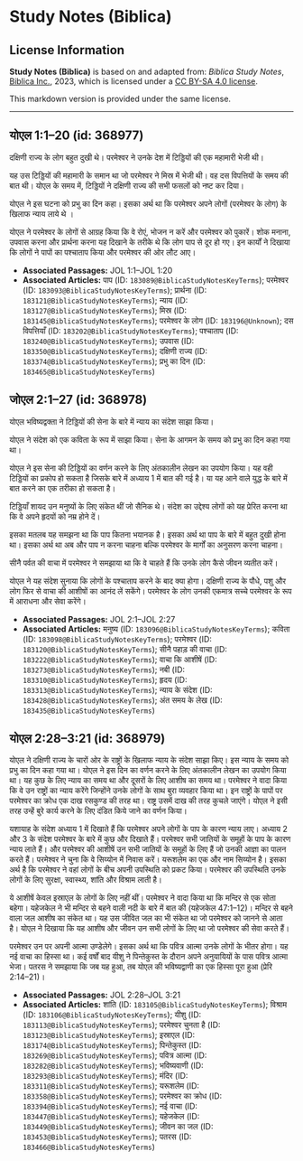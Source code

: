 # Study Notes (Biblica)

## License Information

**Study Notes (Biblica)** is based on and adapted from: _Biblica Study Notes_, [Biblica Inc.](https://www.biblica.com/), 2023, which is licensed under a [CC BY-SA 4.0 license](https://creativecommons.org/licenses/by-sa/4.0/legalcode.en).

This markdown version is provided under the same license.



--------------------------------

## योएल 1:1–20 (id: 368977)

दक्षिणी राज्य के लोग बहुत दुखी थे। परमेश्वर ने उनके देश में टिड्डियों की एक महामारी भेजी थी।

यह उस टिड्डियों की महामारी के समान था जो परमेश्वर ने मिस्र में भेजी थी। वह दस विपत्तियों के समय की बात थी। योएल के समय में, टिड्डियों ने दक्षिणी राज्य की सभी फसलों को नष्ट कर दिया।

योएल ने इस घटना को प्रभु का दिन कहा। इसका अर्थ था कि परमेश्वर अपने लोगों (परमेश्वर के लोग) के खिलाफ न्याय लाये थे ।

योएल ने परमेश्वर के लोगों से आग्रह किया कि वे रोएं, भोजन न करें और परमेश्वर को पुकारें। शोक मनाना, उपवास करना और प्रार्थना करना यह दिखाने के तरीके थे कि लोग पाप से दूर हो गए। इन कार्यों ने दिखाया कि लोगों ने पापों का पश्चाताप किया और परमेश्वर की ओर लौट आए।

* **Associated Passages:** JOL 1:1–JOL 1:20
* **Associated Articles:** पाप (ID: `183089@BiblicaStudyNotesKeyTerms`); परमेश्वर (ID: `183093@BiblicaStudyNotesKeyTerms`); प्रार्थना (ID: `183121@BiblicaStudyNotesKeyTerms`); न्याय  (ID: `183127@BiblicaStudyNotesKeyTerms`); मिस्र (ID: `183145@BiblicaStudyNotesKeyTerms`); परमेश्वर के लोग  (ID: `183196@Unknown`); दस विपत्तियाँ  (ID: `183202@BiblicaStudyNotesKeyTerms`); पश्चाताप (ID: `183240@BiblicaStudyNotesKeyTerms`); उपवास (ID: `183350@BiblicaStudyNotesKeyTerms`); दक्षिणी राज्य (ID: `183374@BiblicaStudyNotesKeyTerms`); प्रभु का दिन (ID: `183465@BiblicaStudyNotesKeyTerms`)

## जोएल 2:1–27 (id: 368978)

योएल भविष्यद्वक्ता ने टिड्डियों की सेना के बारे में न्याय का संदेश साझा किया।

योएल ने संदेश को एक कविता के रूप में साझा किया। सेना के आगमन के समय को प्रभु का दिन कहा गया था।

योएल ने इस सेना की टिड्डियों का वर्णन करने के लिए अंतकालीन लेखन का उपयोग किया। यह वही टिड्डियों का प्रकोप हो सकता है जिसके बारे में अध्याय 1 में बात की गई है। या यह आने वाले युद्ध के बारे में बात करने का एक तरीका हो सकता है।

टिड्डियाँ शायद उन मनुष्यों के लिए संकेत थीं जो सैनिक थे। संदेश का उद्देश्य लोगों को यह प्रेरित करना था कि वे अपने हृदयों को नम्र होने दें।

इसका मतलब यह समझना था कि पाप कितना भयानक है। इसका अर्थ था पाप के बारे में बहुत दुखी होना था। इसका अर्थ था अब और पाप न करना चाहना बल्कि परमेश्वर के मार्गों का अनुसरण करना चाहना।

सीनै पर्वत की वाचा में परमेश्वर ने समझाया था कि वे चाहते हैं कि उनके लोग कैसे जीवन व्यतीत करें।

योएल ने यह संदेश सुनाया कि लोगों के पश्चाताप करने के बाद क्या होगा। दक्षिणी राज्य के पौधे, पशु और लोग फिर से वाचा की आशीषों का आनंद लें सकेंगे। परमेश्वर के लोग उनकी एकमात्र सच्चे परमेश्वर के रूप में आराधना और सेवा करेंगे।

* **Associated Passages:** JOL 2:1–JOL 2:27
* **Associated Articles:** मनुष्य (ID: `183096@BiblicaStudyNotesKeyTerms`); कविता (ID: `183098@BiblicaStudyNotesKeyTerms`); परमेश्वर (ID: `183120@BiblicaStudyNotesKeyTerms`); सीनै पहाड़ की वाचा (ID: `183222@BiblicaStudyNotesKeyTerms`); वाचा कि आशीषें (ID: `183273@BiblicaStudyNotesKeyTerms`); नबी (ID: `183310@BiblicaStudyNotesKeyTerms`); हृदय (ID: `183313@BiblicaStudyNotesKeyTerms`); न्याय के संदेश (ID: `183428@BiblicaStudyNotesKeyTerms`); अंत समय के  लेख (ID: `183435@BiblicaStudyNotesKeyTerms`)

## योएल 2:28–3:21 (id: 368979)

योएल ने दक्षिणी राज्य के चारों ओर के राष्ट्रों के खिलाफ न्याय के संदेश साझा किए। इस न्याय के समय को प्रभु का दिन कहा गया था। योएल ने इस दिन का वर्णन करने के लिए अंतकालीन लेखन का उपयोग किया था। यह कुछ के लिए न्याय का समय था और दूसरों के लिए आशीष का समय था। परमेश्वर ने वादा किया कि वे उन राष्ट्रों का न्याय करेंगे जिन्होंने उनके लोगों के साथ बुरा व्यवहार किया था। इन राष्ट्रों के पापों पर परमेश्वर का क्रोध एक दाख रसकुण्ड की तरह था। राष्ट्र उसमें दाख की तरह कुचले जाएंगे। योएल ने इसी तरह उन्हें बुरे कार्य करने के लिए दंडित किये जाने का वर्णन किया।

यशायाह के संदेश अध्याय 1 में दिखाते हैं कि परमेश्वर अपने लोगों के पाप के कारण न्याय लाए। अध्याय 2 और 3 के संदेश परमेश्वर के बारे में कुछ और दिखाते हैं। परमेश्वर सभी जातियों के समूहों के पाप के कारण न्याय लाते हैं। और परमेश्वर की आशीषें उन सभी जातियों के समूहों के लिए हैं जो उनकी आज्ञा का पालन करते हैं। परमेश्वर ने चुना कि वे सिय्योन में निवास करें। यरूशलेम का एक और नाम सिय्योन है। इसका अर्थ है कि परमेश्वर ने वहां लोगों के बीच अपनी उपस्थिति को प्रकट किया। परमेश्वर की उपस्थिति उनके लोगों के लिए सुरक्षा, स्वास्थ्य, शांति और विश्राम लाती है।

ये आशीषें केवल इस्राएल के लोगों के लिए नहीं थीं। परमेश्वर ने वादा किया था कि मन्दिर से एक सोता बहेगा। यहेजकेल ने भी मन्दिर से बहने वाली नदी के बारे में बात की (यहेजकेल 47:1–12\)। मन्दिर से बहने वाला जल आशीष का संकेत था। यह उस जीवित जल का भी संकेत था जो परमेश्वर को जानने से आता है। योएल ने दिखाया कि यह आशीष और जीवन उन सभी लोगों के लिए था जो परमेश्वर की सेवा करते हैं।

परमेश्वर उन पर अपनी आत्मा उण्डेलेगे। इसका अर्थ था कि पवित्र आत्मा उनके लोगों के भीतर होगा। यह नई वाचा का हिस्सा था। कई वर्षों बाद यीशु ने पिन्तेकुस्त के दौरान अपने अनुयायियों के पास पवित्र आत्मा भेजा। पतरस ने समझाया कि जब यह हुआ, तब योएल की भविष्यद्वाणी का एक हिस्सा पूरा हुआ (प्रेरि 2:14–21\)।

* **Associated Passages:** JOL 2:28–JOL 3:21
* **Associated Articles:** शांति (ID: `183105@BiblicaStudyNotesKeyTerms`); विश्राम (ID: `183106@BiblicaStudyNotesKeyTerms`); यीशु  (ID: `183113@BiblicaStudyNotesKeyTerms`); परमेश्वर चुनता है (ID: `183123@BiblicaStudyNotesKeyTerms`); इस्राएल  (ID: `183174@BiblicaStudyNotesKeyTerms`); पिन्तेकुस्त   (ID: `183269@BiblicaStudyNotesKeyTerms`); पवित्र आत्मा (ID: `183282@BiblicaStudyNotesKeyTerms`); भविष्यवाणी (ID: `183293@BiblicaStudyNotesKeyTerms`); मंदिर (ID: `183311@BiblicaStudyNotesKeyTerms`); यरूशलेम (ID: `183358@BiblicaStudyNotesKeyTerms`); परमेश्वर का क्रोध  (ID: `183394@BiblicaStudyNotesKeyTerms`); नई वाचा (ID: `183447@BiblicaStudyNotesKeyTerms`); यहेजकेल (ID: `183449@BiblicaStudyNotesKeyTerms`); जीवन का जल (ID: `183453@BiblicaStudyNotesKeyTerms`); पतरस (ID: `183466@BiblicaStudyNotesKeyTerms`)

